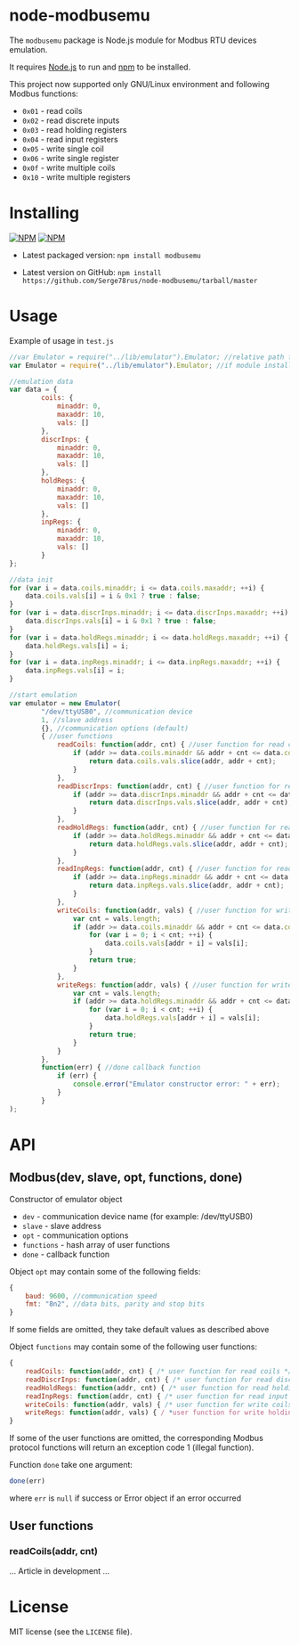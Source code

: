 # node-modbusemu

The `modbusemu` package is Node.js module for Modbus RTU devices emulation.

It requires [Node.js](http://nodejs.org/) to run and [npm](https://www.npmjs.org/) to be installed.

This project now supported only GNU/Linux environment and following Modbus functions:
* `0x01` - read coils
* `0x02` - read discrete inputs
* `0x03` - read holding registers
* `0x04` - read input registers
* `0x05` - write single coil
* `0x06` - write single register
* `0x0f` - write multiple coils
* `0x10` - write multiple registers

# Installing

[![NPM](https://nodei.co/npm/modbusemu.png?downloads=true&downloadRank=true&stars=true)](https://nodei.co/npm/modbusemu/)
[![NPM](https://nodei.co/npm-dl/modbusemu.png?months=3&height=3)](https://nodei.co/npm/modbusemu/)

* Latest packaged version: `npm install modbusemu`

* Latest version on GitHub: `npm install https://github.com/Serge78rus/node-modbusemu/tarball/master`

# Usage

Example of usage in `test.js`
```javascript
//var Emulator = require("../lib/emulator").Emulator; //relative path from test directory
var Emulator = require("../lib/emulator").Emulator; //if module installed to default location

//emulation data
var data = {
		coils: {
			minaddr: 0,
			maxaddr: 10,
			vals: []
		},
		discrInps: {
			minaddr: 0,
			maxaddr: 10,
			vals: []
		},
		holdRegs: {
			minaddr: 0,
			maxaddr: 10,
			vals: []
		},
		inpRegs: {
			minaddr: 0,
			maxaddr: 10,
			vals: []
		}
}; 

//data init 
for (var i = data.coils.minaddr; i <= data.coils.maxaddr; ++i) {
	data.coils.vals[i] = i & 0x1 ? true : false;
}
for (var i = data.discrInps.minaddr; i <= data.discrInps.maxaddr; ++i) {
	data.discrInps.vals[i] = i & 0x1 ? true : false;
}
for (var i = data.holdRegs.minaddr; i <= data.holdRegs.maxaddr; ++i) {
	data.holdRegs.vals[i] = i;
}
for (var i = data.inpRegs.minaddr; i <= data.inpRegs.maxaddr; ++i) {
	data.inpRegs.vals[i] = i;
}

//start emulation
var emulator = new Emulator(
		"/dev/ttyUSB0", //communication device 
		1, //slave address
		{}, //communication options (default)
		{ //user functions
			readCoils: function(addr, cnt) { //user function for read coils
				if (addr >= data.coils.minaddr && addr + cnt <= data.coils.maxaddr) {
					return data.coils.vals.slice(addr, addr + cnt);
				}
			},
			readDiscrInps: function(addr, cnt) { //user function for read discrete inputs
				if (addr >= data.discrInps.minaddr && addr + cnt <= data.discrInps.maxaddr) {
					return data.discrInps.vals.slice(addr, addr + cnt);
				}
			},
			readHoldRegs: function(addr, cnt) { //user function for read holding registers
				if (addr >= data.holdRegs.minaddr && addr + cnt <= data.holdRegs.maxaddr) {
					return data.holdRegs.vals.slice(addr, addr + cnt);
				}
			},
			readInpRegs: function(addr, cnt) { //user function for read input registers
				if (addr >= data.inpRegs.minaddr && addr + cnt <= data.inpRegs.maxaddr) {
					return data.inpRegs.vals.slice(addr, addr + cnt);
				}
			},
			writeCoils: function(addr, vals) { //user function for write coils
				var cnt = vals.length;
				if (addr >= data.coils.minaddr && addr + cnt <= data.coils.maxaddr) {
					for (var i = 0; i < cnt; ++i) {
						data.coils.vals[addr + i] = vals[i];
					}
					return true;
				}
			},
			writeRegs: function(addr, vals) { //user function for write holding registers
				var cnt = vals.length;
				if (addr >= data.holdRegs.minaddr && addr + cnt <= data.holdRegs.maxaddr) {
					for (var i = 0; i < cnt; ++i) {
						data.holdRegs.vals[addr + i] = vals[i];
					}
					return true;
				}
			}
		}, 
		function(err) { //done callback function
			if (err) {
				console.error("Emulator constructor error: " + err);
			}
		}
);
```

# API

## Modbus(dev, slave, opt, functions, done)

Constructor of emulator object
* `dev` - communication device name (for example: /dev/ttyUSB0)
* `slave` - slave address
* `opt` - communication options
* `functions` - hash array of user functions
* `done` - callback function
 
Object `opt` may contain some of the following fields:
```javascript
{
	baud: 9600, //communication speed
	fmt: "8n2", //data bits, parity and stop bits
}
```
If some fields are omitted, they take default values as described above

Object `functions` may contain some of the following user functions:
```javascript
{
	readCoils: function(addr, cnt) { /* user function for read coils */ },
	readDiscrInps: function(addr, cnt) { /* user function for read discrete inputs */ },
	readHoldRegs: function(addr, cnt) { /* user function for read holding registers */ },
	readInpRegs: function(addr, cnt) { /* user function for read input registers */ },
	writeCoils: function(addr, vals) { /* user function for write coils */ },
	writeRegs: function(addr, vals) { / *user function for write holding registers */ }
}
```
If some of the user functions are omitted, the corresponding Modbus protocol functions will return an exception code 1 (illegal function).

Function `done` take one argument: 
```javascript
done(err)
```
where `err` is `null` if success or Error object if an error occurred

## User functions

### readCoils(addr, cnt)



... Article in development ...


# License

MIT license (see the `LICENSE` file).